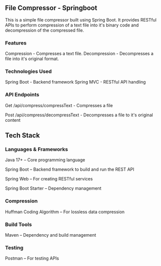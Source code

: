 ## File Compressor - Springboot
This is a simple file compressor built using Spring Boot. It provides RESTful APIs to perform compression of a text file into it's binary code and decompression of the compressed file.


### Features
Compression - Compresses a text file.
Decompression - Decompresses a file into it's original format.

### Technologies Used
Spring Boot - Backend framework
Spring MVC - RESTful API handling

### API Endpoints
Get /api/compress/compressText - Compresses a file

Post /api/compress/decompressText - Decompresses a file to it's original content

## Tech Stack
### Languages & Frameworks
Java 17+ – Core programming language

Spring Boot – Backend framework to build and run the REST API

Spring Web – For creating RESTful services

Spring Boot Starter – Dependency management

### Compression
Huffman Coding Algorithm – For lossless data compression

### Build Tools
Maven – Dependency and build management

### Testing
Postman – For testing APIs
